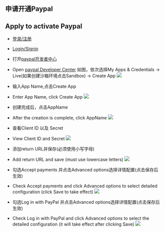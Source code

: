 ## 申请开通Paypal
## Apply to activate Paypal
* [登录/注册](https://www.paypal.com/c2/signin)
* [Login/Signin](https://www.paypal.com/c2/signin)
* 打开[paypal开发者中心](https://developer.paypal.com/developer/applications)
* Open [paypal Developer Center](https://developer.paypal.com/developer/applications)
如图，依次选择My Apps & Credentials -> Live(如果创建沙箱环境点击Sandbox) -> Create App
![](https://native-res.dcloud.net.cn/images/uniapp/payment/paypal_develop_center.png)

* 输入App Name,点击Create App
* Enter App Name, click Create App
![](https://native-res.dcloud.net.cn/images/uniapp/payment/paypal_create_app.png)

* 创建完成后，点击AppName
* After the creation is complete, click AppName
![](https://native-res.dcloud.net.cn/images/uniapp/payment/paypal_setup_app_info.png)

* 查看Client ID 以及 Secret
* View Client ID and Secret
![](https://native-res.dcloud.net.cn/images/uniapp/payment/paypal_get_clientid.png)

* 添加return URL并保存(必须使用小写字母)
* Add return URL and save (must use lowercase letters)
![](https://native-res.dcloud.net.cn/images/uniapp/payment/paypal_add_returnurl.png)

* 勾选Accept payments 并点击Advanced options选择详情配置(点击保存后生效)
* Check Accept payments and click Advanced options to select detailed configuration (click Save to take effect)
![](https://native-res.dcloud.net.cn/images/uniapp/payment/paypal_accept_payments.png)

* 勾选Log in with PayPal 并点击Advanced options选择详情配置(点击保存后生效)
* Check Log in with PayPal and click Advanced options to select the detailed configuration (it will take effect after clicking Save)
![](https://native-res.dcloud.net.cn/images/uniapp/payment/paypal_log_in.png)


